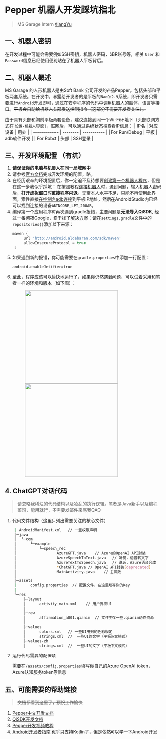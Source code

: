 # Pepper 机器人开发踩坑指北
> MS Garage Intern [XiangYu](mailto:albertmilagro@outlook.com)


## 一、机器人密钥
在开发过程中可能会需要例如SSH密钥，机器人密码，SBR账号等，相关   `User` 和 `Password`信息已经使用便利贴在了机器人平板背后。

## 二、机器人概述
MS Garage 的人形机器人是由Soft Bank 公司开发的产品Pepper。包括头部和平板两套系统。在开发中，暴露给开发者的是平板的`NaoQi2.9`系统，即开发者只需要进行`Android`开发即可，通过在安卓程序的代码中调用机器人的肢体，语言等接口。~~平板会自动给机器人头部发送控制指令（这部分不需要开发者关注）。~~

由于具有头部和胸前平板两套设备，建议连接到同一个Wi-Fi环境下（头部联网方式在 `设置-机器人`界面），联网后，可以通过系统状态栏查看IP信息：
| IP名          | 对应设备 | 用处        |
| ------------- | -------- | ----------- |
| For Run/Debug | 平板     | adb软件开发 |
| For Robot     | 头部     | SSH登录     |



## 三、开发环境配置 **（有坑）**

1. **请保证你的电脑与机器人在同一局域网中**
2. 请参考[官方文档](https://docs.softbankrobotics.com.cn/pepper/2.9/quickstart/android_sdk.html)完成开发环境的配置，略。
3. 在经历艰辛的环境配置后，你一定迫不及待想要[创建第一个机器人程序](https://docs.softbankrobotics.com.cn/pepper/2.9/quickstart/pepper_qisdk_dev.html)，但是在这一步我似乎踩坑：
   在按照教程[连接机器人](https://docs.softbankrobotics.com.cn/pepper/2.9/quickstart/running_application.html)时，遇到问题，输入机器人密码后，**打开虚拟窗口时直接程序闪退**。无奈本人水平不足，只能不再使用此界面，索性直接[在控制台adb连接]()到平板IP地址，然后在AndroidStudio内已经可以找到连接的设备`ARTNCORE_LPT_200AR`。
4. 编译第一个应用程序时再次遇到gradle报错，主要问题是**无法导入QiSDK**, 经过一番彻夜Google，终于找了[解决方案](https://stackoverflow.com/questions/69377007/getting-error-in-build-of-android-studio-app-for-pepper)：请在`settings.gradle`文件中的`repositories{}`添加以下来源：
   ```gradle
   maven {
        url 'http://android.aldebaran.com/sdk/maven'
        allowInsecureProtocol = true
    }
   ```
5. 如果遇到新的报错，你可能需要在`gradle.properties`中添加一行配置：
   ```properties
   android.enableJetifier=true
   ```
6. 至此，程序应该可以愉快地运行了，如果你仍然遇到问题，可以试着采用和笔者一样的环境和版本（如下图）：
   <figure class="half">
    <img src= "https://milagro-pics.oss-cn-beijing.aliyuncs.com/img/2023-04-23-22-03-14_32afdd5d.png" height="300">
    <img src= "https://milagro-pics.oss-cn-beijing.aliyuncs.com/img/2023-04-23-22-03-33_ade16b9a.png" height="300">
    </figure>



## 4. ChatGPT对话代码

> 请忽略我稀烂的代码结构以及凌乱的执行逻辑。笔者是Java新手以及编程菜鸡，能用就行，不需要发邮件来骂我QAQ
1. 代码文件结构（这里只列出需要关注的核心文件）
   ```bash
    | AndroidManifest.xml   // 一些权限声明
    ├─java
    │  └─com
    │      └─example
    │          └─speech_rec
    │                  AzureGPT.java    // Azure的OpenAI API封装
    │                  AzureSpeechToText.java   // 听觉，语音转文字
    │                  AzureTextToSpeech.java   // 说话，Azure语音合成
    │                  *ChatGPT.java // OpenAI API封装[deprecated]
    │                  MainActivity.java    // 主函数
    │
    ├─assets
    |      config.properties  // 配置文件，在这里填写你的Key
    |
    └─res
        ├─layout
        │      activity_main.xml    // 用户界面UI
        │
        ├─raw
        │      affirmation_a001.qianim  // 文件夹存一些.qianim动作资源
        │
        ├─values
        │      colors.xml   // 一些UI用到的色彩规定
        │      strings.xml  //  一些UI的文字（平板英文模式）
        ├─values-zh
        │      strings.xml  //  一些UI的文字（平板中文模式）
   ```
2. 运行代码需要的配置项
   
   需要在`/assets/config.properties`填写你自己的Azure OpenAI token，Azure认知服务token等信息
   



## 五、可能需要的帮助链接

> ~~文档都看到这里了，预祝工作愉快~~
1. [Pepper中文开发文档](https://docs.softbankrobotics.com.cn/)
2. [QiSDK开发文档](https://qisdk.softbankrobotics.com/sdk/doc/pepper-sdk/index.html)
3. [Pepper开发视频教程](https://www.bilibili.com/video/BV12k4y1z77T/?spm_id_from=333.788&vd_source=13659ee5a237e839c02cd066ef47658e)
4. [Android开发者指南](https://developer.android.google.cn/guide?hl=zh-cn) ~~似乎只支持Kotlin了，但是依然可以学一下Android开发~~